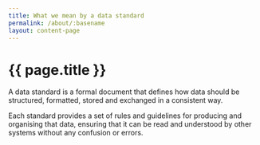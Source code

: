 ```yaml
---
title: What we mean by a data standard
permalink: /about/:basename
layout: content-page
---
```


# {{ page.title }}

A data standard is a formal document that defines how data should be structured, formatted, stored and exchanged in a consistent way. 

Each standard provides a set of rules and guidelines for producing and organising that data, ensuring that it can be read and understood by other systems without any confusion or errors.

